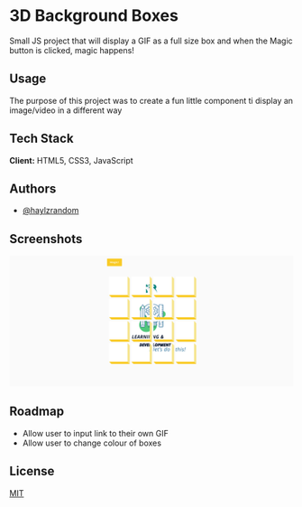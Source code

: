 # 3D Background Boxes

Small JS project that will display a GIF as a full size box and when the Magic
button is clicked, magic happens!

## Usage

The purpose of this project was to create a fun little component ti display an
image/video in a different way

## Tech Stack

**Client:** HTML5, CSS3, JavaScript

## Authors

- [@haylzrandom](https://www.github.com/haylzrandom)

## Screenshots

![3D Background Boxes](../../assets/screenshots/3D-Background-Boxes.png)

## Roadmap

- Allow user to input link to their own GIF
- Allow user to change colour of boxes

## License

[MIT](https://choosealicense.com/licenses/mit/)

